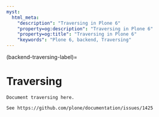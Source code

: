 ```yaml
---
myst:
  html_meta:
    "description": "Traversing in Plone 6"
    "property=og:description": "Traversing in Plone 6"
    "property=og:title": "Traversing in Plone 6"
    "keywords": "Plone 6, backend, Traversing"
---
```


(backend-traversing-label)=

# Traversing

```{todo}
Document traversing here.

See https://github.com/plone/documentation/issues/1425
```